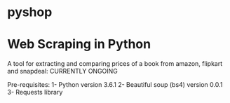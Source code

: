 # pyshop 
# Web Scraping in Python 
A tool for extracting and comparing prices of a book from amazon, flipkart and snapdeal: CURRENTLY ONGOING

Pre-requisites: 
1- Python version 3.6.1
2- Beautiful soup (bs4) version 0.0.1
3- Requests library 
